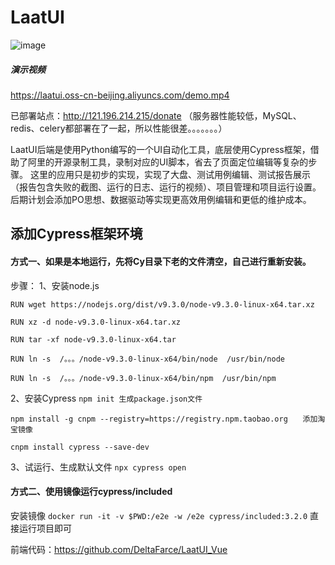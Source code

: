 # LaatUI
![image](https://user-images.githubusercontent.com/45864019/164970925-948e6748-fc76-4087-b9a9-fa28f2e0ec42.png)
##### 演示视频
https://laatui.oss-cn-beijing.aliyuncs.com/demo.mp4

已部署站点：http://121.196.214.215/donate （服务器性能较低，MySQL、redis、celery都部署在了一起，所以性能很差。。。。。。。）

LaatUI后端是使用Python编写的一个UI自动化工具，底层使用Cypress框架，借助了阿里的开源录制工具，录制对应的UI脚本，省去了页面定位编辑等复杂的步骤。
这里的应用只是初步的实现，实现了大盘、测试用例编辑、测试报告展示（报告包含失败的截图、运行的日志、运行的视频）、项目管理和项目运行设置。后期计划会添加PO思想、数据驱动等实现更高效用例编辑和更低的维护成本。

## 添加Cypress框架环境
#### 方式一、如果是本地运行，先将Cy目录下老的文件清空，自己进行重新安装。
步骤：
1、安装node.js

`RUN wget https://nodejs.org/dist/v9.3.0/node-v9.3.0-linux-x64.tar.xz`

`RUN xz -d node-v9.3.0-linux-x64.tar.xz`

`RUN tar -xf node-v9.3.0-linux-x64.tar`

`RUN ln -s  /。。。/node-v9.3.0-linux-x64/bin/node  /usr/bin/node`

`RUN ln -s  /。。。/node-v9.3.0-linux-x64/bin/npm  /usr/bin/npm`

2、安装Cypress
`npm init 生成package.json文件`

`npm install -g cnpm --registry=https://registry.npm.taobao.org　　添加淘宝镜像`

`cnpm install cypress --save-dev`

3、试运行、生成默认文件
`npx cypress open`

#### 方式二、使用镜像运行cypress/included
安装镜像
`docker run -it -v $PWD:/e2e -w /e2e cypress/included:3.2.0`
直接运行项目即可

前端代码：https://github.com/DeltaFarce/LaatUI_Vue
